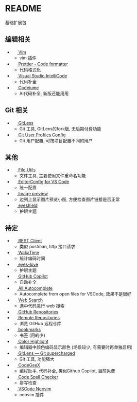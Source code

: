 # README

基础扩展包

## 编辑相关

- [<img src="https://vscodevim.gallery.vsassets.io/_apis/public/gallery/publisher/vscodevim/extension/vim/latest/assetbyname/Microsoft.VisualStudio.Services.Icons.Default" height="16px" /> Vim](https://marketplace.visualstudio.com/items?itemName=vscodevim.vim)
  - vim 插件
- [<img src="https://esbenp.gallery.vsassets.io/_apis/public/gallery/publisher/esbenp/extension/prettier-vscode/latest/assetbyname/Microsoft.VisualStudio.Services.Icons.Default" height="16px" /> Prettier - Code formatter](https://marketplace.visualstudio.com/items?itemName=esbenp.prettier-vscode)
  - 代码格式化
- [<img src="https://VisualStudioExptTeam.gallery.vsassets.io/_apis/public/gallery/publisher/VisualStudioExptTeam/extension/vscodeintellicode/latest/assetbyname/Microsoft.VisualStudio.Services.Icons.Default" height="16px" /> Visual Studio IntelliCode](https://marketplace.visualstudio.com/items?itemName=VisualStudioExptTeam.vscodeintellicode)
  - 代码补全
- [<img src="https://VisualStudioExptTeam.gallery.vsassets.io/_apis/public/gallery/publisher/codeium/extension/codeium/latest/assetbyname/Microsoft.VisualStudio.Services.Icons.Default" height="16px" /> Codeiume](https://marketplace.visualstudio.com/items?itemName=codeium.codeium)
  - AI代码补全, 新版还能用用

## Git 相关

- [<img src="https://eamodio.gallery.vsassets.io/_apis/public/gallery/publisher/eamodio/extension/gitlens/latest/assetbyname/Microsoft.VisualStudio.Services.Icons.Default" height="16px" /> GitLess](https://marketplace.visualstudio.com/items?itemName=maattdd.gitless)
  - Git 工具, GitLens的fork版, 无后期付费功能
- [<img src="https://anaer.gallery.vsassets.io/_apis/public/gallery/publisher/anaer/extension/git-user-profiles-config/latest/assetbyname/Microsoft.VisualStudio.Services.Icons.Default" height="16px" /> Git User Profiles Config](https://marketplace.visualstudio.com/items?itemName=anaer.git-user-profiles-config)
  - Git 用户配置, 可按项目配置不同的用户

## 其他

- [<img src="https://sleistner.gallery.vsassets.io/_apis/public/gallery/publisher/sleistner/extension/vscode-fileutils/latest/assetbyname/Microsoft.VisualStudio.Services.Icons.Default" height="16px" /> File Utils](https://marketplace.visualstudio.com/items?itemName=sleistner.vscode-fileutils)
  - 文件工具, 主要使用文件重命名功能
- [<img src="https://EditorConfig.gallery.vsassets.io/_apis/public/gallery/publisher/EditorConfig/extension/EditorConfig/latest/assetbyname/Microsoft.VisualStudio.Services.Icons.Default" height="16px" /> EditorConfig for VS Code](https://marketplace.visualstudio.com/items?itemName=EditorConfig.EditorConfig)
  - 统一配置
- [<img src="https://kisstkondoros.gallery.vsassets.io/_apis/public/gallery/publisher/kisstkondoros/extension/vscode-gutter-preview/latest/assetbyname/Microsoft.VisualStudio.Services.Icons.Default" height="16px" /> Image preview](https://marketplace.visualstudio.com/items?itemName=kisstkondoros.vscode-gutter-preview)
  - 边列上显示图片预览小图, 方便检查图片链接是否正常
- [<img src="https://anaer.gallery.vsassets.io/_apis/public/gallery/publisher/anaer/extension/eyeshield/latest/assetbyname/Microsoft.VisualStudio.Services.Icons.Default" height="16px" /> eyeshield](https://marketplace.visualstudio.com/items?itemName=anaer.eyeshield)
  - 护眼主题

## 待定

- [<img src="https://humao.gallery.vsassets.io/_apis/public/gallery/publisher/humao/extension/rest-client/latest/assetbyname/Microsoft.VisualStudio.Services.Icons.Default" height="16px" /> REST Client](https://marketplace.visualstudio.com/items?itemName=humao.rest-client)
  - 类似 postman, http 接口请求
- [<img src="https://WakaTime.gallery.vsassets.io/_apis/public/gallery/publisher/WakaTime/extension/vscode-wakatime/latest/assetbyname/Microsoft.VisualStudio.Services.Icons.Default" height="16px" /> WakaTime](https://marketplace.visualstudio.com/items?itemName=WakaTime.vscode-wakatime)
  - 统计编码时间
- [<img src="https://gracie-wdy.gallery.vsassets.io/_apis/public/gallery/publisher/gracie-wdy/extension/eyes-love/latest/assetbyname/Microsoft.VisualStudio.Services.Icons.Default" height="16px" /> eyes-love](https://marketplace.visualstudio.com/items?itemName=gracie-wdy.eyes-love)
  - 护眼主题
- [<img src="https://GitHub.gallery.vsassets.io/_apis/public/gallery/publisher/GitHub/extension/copilot/latest/assetbyname/Microsoft.VisualStudio.Services.Icons.Default" height="16px" /> GitHub Copilot](https://marketplace.visualstudio.com/items?itemName=GitHub.copilot)
  - 自动补全
- [<img src="https://Atishay-Jain.gallery.vsassets.io/_apis/public/gallery/publisher/Atishay-Jain/extension/All-Autocomplete/latest/assetbyname/Microsoft.VisualStudio.Services.Icons.Default" height="16px" /> All Autocomplete](https://marketplace.visualstudio.com/items?itemName=Atishay-Jain.All-Autocomplete)
  - Autocomplete from open files for VSCode, 效果不是很好
- [<img src="https://BenRogersWPG.gallery.vsassets.io/_apis/public/gallery/publisher/BenRogersWPG/extension/websearchengine/latest/assetbyname/Microsoft.VisualStudio.Services.Icons.Default" height="16px" /> Web Search](https://marketplace.visualstudio.com/items?itemName=BenRogersWPG.websearchengine)
  - 选中代码进行 web 搜索
- [<img src="https://GitHub.gallery.vsassets.io/_apis/public/gallery/publisher/GitHub/extension/remotehub/latest/assetbyname/Microsoft.VisualStudio.Services.Icons.Default" height="16px" /> GitHub Repositories](https://marketplace.visualstudio.com/items?itemName=GitHub.remotehub)
- [<img src="https://ms-vscode.gallery.vsassets.io/_apis/public/gallery/publisher/ms-vscode/extension/remote-repositories/latest/assetbyname/Microsoft.VisualStudio.Services.Icons.Default" height="16px" /> Remote Repositories](https://marketplace.visualstudio.com/items?itemName=ms-vscode.remote-repositories)
  - 浏览 GitHub 远程仓库
- [<img src="https://alefragnani.gallery.vsassets.io/_apis/public/gallery/publisher/alefragnani/extension/Bookmarks/latest/assetbyname/Microsoft.VisualStudio.Services.Icons.Default" height="16px" /> bookmarks](https://marketplace.visualstudio.com/items?itemName=alefragnani.Bookmarks)
  - 书签 (用的少)
- [<img src="https://naumovs.gallery.vsassets.io/_apis/public/gallery/publisher/naumovs/extension/color-highlight/latest/assetbyname/Microsoft.VisualStudio.Services.Icons.Default" height="16px" /> Color Highlight](https://marketplace.visualstudio.com/items?itemName=naumovs.color-highlight)
  - 编辑器中颜色编码显示颜色 (场景较少, 有需要时再单独启用)
- [<img src="https://eamodio.gallery.vsassets.io/_apis/public/gallery/publisher/eamodio/extension/gitlens/latest/assetbyname/Microsoft.VisualStudio.Services.Icons.Default" height="16px" /> GitLens — Git supercharged](https://marketplace.visualstudio.com/items?itemName=eamodio.gitlens)
  - Git 工具, 功能强大
- [<img src="https://aminer.gallery.vsassets.io/_apis/public/gallery/publisher/aminer/extension/codegeex/latest/assetbyname/Microsoft.VisualStudio.Services.Icons.Default" height="16px" /> CodeGeeX](https://marketplace.visualstudio.com/items?itemName=aminer.codegeex)
  - 编程助手, 代码补全, 类似Github Copilot, 目前免费
- [<img src="https://streetsidesoftware.gallery.vsassets.io/_apis/public/gallery/publisher/streetsidesoftware/extension/code-spell-checker/latest/assetbyname/Microsoft.VisualStudio.Services.Icons.Default" height="16px" /> Code Spell Checker](https://marketplace.visualstudio.com/items?itemName=streetsidesoftware.code-spell-checker)
  - 拼写检查
- [<img src="https://asvetliakov.gallery.vsassets.io/_apis/public/gallery/publisher/asvetliakov/extension/vscode-neovim/latest/assetbyname/Microsoft.VisualStudio.Services.Icons.Default" height="16px" /> VSCode Neovim](https://marketplace.visualstudio.com/items?itemName=asvetliakov.vscode-neovim)
  - neovim 插件
